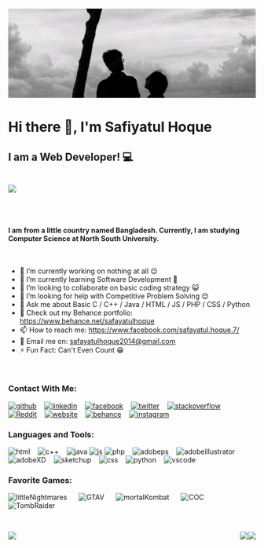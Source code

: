 ![I am a Web Developer](https://github.com/SafiyatulHoque/SafiyatulHoque/blob/main/Safayat%20Mawa.jpg)
# Hi there 👋, I'm Safiyatul Hoque

## I am a Web Developer! 💻

<br>

<a href="">
  <img align="center" height='170' src="https://media3.giphy.com/media/RbDKaczqWovIugyJmW/giphy.gif?cid=790b761136576cafafabb046a982e82201c5696f1d27ffa4&rid=giphy.gif&ct=g" />
</a>

<br> <br>

#### I am from a little country named Bangladesh. Currently, I am studying Computer Science at North South University.

<br>

- 🔭 I’m currently working on nothing at all 😉 
- 🌱 I’m currently learning Software Development 📲 
- 👯 I’m looking to collaborate on basic coding strategy 😺 
- 🤔 I’m looking for help with Competitive Problem Solving 😌 
- 💬 Ask me about Basic C / C++ / Java / HTML / JS / PHP / CSS / Python
- 🎯 Check out my Behance portfolio: https://www.behance.net/safayatulhoque
- 📫 How to reach me: https://www.facebook.com/safayatul.hoque.7/ 
- 📧 Email me on: safayatulhoque2014@gmail.com
- ⚡ Fun Fact: Can't Even Count 😁 

<br>

### Contact With Me:

[<img src='https://image.flaticon.com/icons/png/512/889/889111.png' alt='github' height='30'>](https://github.com/SafiyatulHoque) &nbsp;&nbsp;   [<img src='https://image.flaticon.com/icons/png/512/145/145807.png' alt='linkedin' height='30'>](https://www.linkedin.com/in/safiyatul-hoque-0433b0ab/) &nbsp;&nbsp;   [<img src='https://image.flaticon.com/icons/png/512/145/145802.png' alt='facebook' height='30'>](https://www.facebook.com/safayatul.hoque.7) &nbsp;&nbsp;  [<img src='https://image.flaticon.com/icons/png/512/733/733579.png' alt='twitter' height='30'>](https://twitter.com/SafayatulHoqueS)  &nbsp;&nbsp;  [<img src='https://image.flaticon.com/icons/png/512/2626/2626299.png' alt='stackoverflow' height='30'>](https://stackoverflow.com/users/15285796) &nbsp;&nbsp;   [<img src='https://image.flaticon.com/icons/png/512/2111/2111589.png' alt='Reddit' height='30'>](https://www.reddit.com/user/SafiyatulHoque) &nbsp;&nbsp;  [<img src='https://image.flaticon.com/icons/png/512/1927/1927768.png' alt='website' height='30'>](https://safiyatulhoque.com/)   &nbsp;&nbsp;  [<img src='https://image.flaticon.com/icons/png/512/1377/1377230.png' alt='behance' height='30'>](https://www.behance.net/safayatulhoque)   &nbsp;&nbsp;  [<img src='https://image.flaticon.com/icons/png/512/3955/3955024.png' alt='instagram' height='30'>](https://www.instagram.com/safayatul_hoque/)  



### Languages and Tools:
<img src='https://image.flaticon.com/icons/png/512/888/888859.png' alt='html' height='30'> &nbsp;&nbsp;                                                                             <img src='https://image.flaticon.com/icons/png/512/919/919841.png' alt='c++' height='30'> &nbsp;&nbsp;                                                                             <img src='https://image.flaticon.com/icons/png/512/226/226777.png' alt='java' height='30'>                                                                                      <img src='https://www.freepnglogos.com/uploads/javascript-png/javascript-logo-transparent-logo-javascript-images-3.png' alt='js' height='30'>                                  <img src='https://image.flaticon.com/icons/png/512/3036/3036398.png' alt='php' height='30'> &nbsp;&nbsp;                                                                        <img src='https://image.flaticon.com/icons/png/512/5210/5210800.png' alt='adobeps' height='30'> &nbsp;&nbsp;                                                                    <img src='https://image.flaticon.com/icons/png/512/143/143670.png' alt='adobeillustrator' height='30'> &nbsp;&nbsp;                                                             <img src='https://image.flaticon.com/icons/png/512/688/688066.png' alt='adobeXD' height='30'> &nbsp;&nbsp;                                                                      <img src='https://image.flaticon.com/icons/png/512/955/955477.png' alt='sketchup' height='30'> &nbsp;&nbsp;                                                                         <img src='https://image.flaticon.com/icons/png/512/888/888847.png' alt='css' height='30'> &nbsp;&nbsp;                                                                         <img src='https://image.flaticon.com/icons/png/128/3098/3098090.png' alt='python' height='30'> &nbsp;&nbsp;                                                                       <img src='https://image.flaticon.com/icons/png/512/906/906324.png' alt='vscode' height='30'> &nbsp;&nbsp;



### Favorite Games:

<img src='https://media3.giphy.com/media/rmnfAGbN4VhwOcbEbS/giphy.gif?cid=ecf05e47tvr8fkh4nqm9n1lcmqtmvb47u7irvommyi8ky80b&rid=giphy.gif&ct=g' alt='littleNightmares' height='80'> &nbsp;&nbsp;&nbsp;&nbsp; <img src='https://media1.giphy.com/media/wNiTFhWCdlC8g/100.webp?cid=ecf05e470r1nypi9rlkntm7olfxivo35kn5xzqz4hzd0yr1n&rid=100.webp&ct=g' alt='GTAV' height='80'> &nbsp;&nbsp;&nbsp;&nbsp;                                                                                                                                                <img src='https://media4.giphy.com/media/RhYLzVUsyK5vDdQLS6/200w.webp?cid=ecf05e47ngmnld9q1meq0qdhm8vg2e1mod5jrr2aqgdqb2z9&rid=200w.webp&ct=g' alt='mortalKombat' height='80'>      &nbsp;&nbsp;&nbsp;&nbsp; <img src='https://media3.giphy.com/media/zkzKelNfWmeJi/giphy.gif?cid=ecf05e47u7o7jfp1tag0tn3v55aoy5l3re6pthflpdm2x0wc&rid=giphy.gif&ct=g' alt='COC' height='80'>      &nbsp;&nbsp;&nbsp;&nbsp;                                                                                                                                         <img src='https://media1.giphy.com/media/d2W6mhiif8rTBMk0/200w.webp?cid=ecf05e47930mkr25c02sfxogqug7no3ast1xx6ab7xc9ittc&rid=200w.webp&ct=g' alt='TombRaider' height='80'>                                 

<br>


<p>
  <a href="">
  <img align="right" height='170' src="https://github-readme-stats.vercel.app/api?username=SafiyatulHoque&show_icons=true&theme=radical" />
  </a>

  <a href="https://github.com/anuraghazra/github-readme-stats">
    <img align="left" src="https://github-readme-stats.vercel.app/api/top-langs/?username=SafiyatulHoque&layout=compact" />
  </a>
  
</p>

<img align="right" height='170' src="https://github-readme-stats.vercel.app/api?username=SafiyatulHoque&show_icons=true&theme=radical" />

